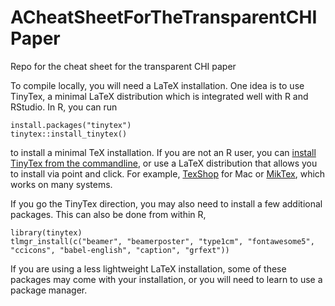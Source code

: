 # ACheatSheetForTheTransparentCHIPaper
Repo for the cheat sheet for the transparent CHI paper

To compile locally, you will need a LaTeX installation. One idea is to use TinyTex, a minimal LaTeX distribution which is integrated well with R and RStudio. In R, you can run

```
install.packages("tinytex")
tinytex::install_tinytex()
```

to install a minimal TeX installation. If you are not an R user, you can [install TinyTex from the commandline](https://yihui.org/tinytex/#for-other-users), or use a LaTeX distribution that allows you to install via point and click. For example, [TexShop](https://yihui.org/tinytex/#for-other-users) for Mac or [MikTex](https://miktex.org/), which works on many systems.  

If you go the TinyTex direction, you may also need to install a few additional packages. This can also be done from within R,

```
library(tinytex)
tlmgr_install(c("beamer", "beamerposter", "type1cm", "fontawesome5", "ccicons", "babel-english", "caption", "grfext"))
```

If you are using a less lightweight LaTeX installation, some of these packages may come with your installation, or you will need to learn to use a package manager.

